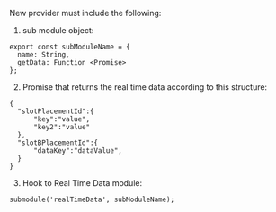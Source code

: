 New provider must include the following:

1. sub module object:
```
export const subModuleName = {
  name: String,
  getData: Function <Promise>
};
```

2. Promise that returns the real time data according to this structure:
```
{
  "slotPlacementId":{
      "key":"value",
      "key2":"value"
  },
  "slotBPlacementId":{
      "dataKey":"dataValue",
  }
}
``` 

3. Hook to Real Time Data module:
```
submodule('realTimeData', subModuleName);
```
